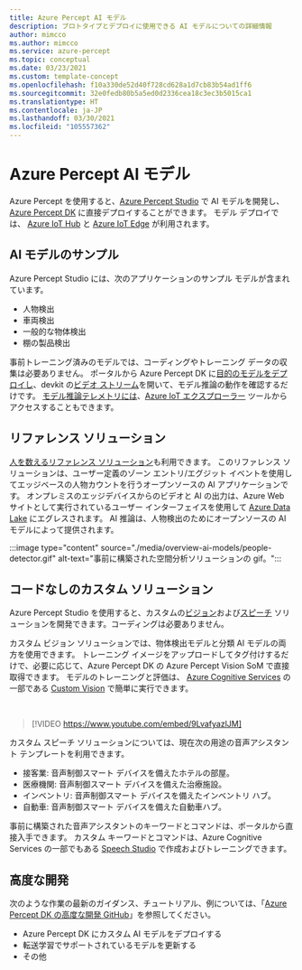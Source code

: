 ```yaml
---
title: Azure Percept AI モデル
description: プロトタイプとデプロイに使用できる AI モデルについての詳細情報
author: mimcco
ms.author: mimcco
ms.service: azure-percept
ms.topic: conceptual
ms.date: 03/23/2021
ms.custom: template-concept
ms.openlocfilehash: f10a330de52d40f728cd628a1d7cb83b54ad1ff6
ms.sourcegitcommit: 32e0fedb80b5a5ed0d2336cea18c3ec3b5015ca1
ms.translationtype: HT
ms.contentlocale: ja-JP
ms.lasthandoff: 03/30/2021
ms.locfileid: "105557362"
---
```

# <a name="azure-percept-ai-models"></a>Azure Percept AI モデル

Azure Percept を使用すると、[Azure Percept Studio](https://go.microsoft.com/fwlink/?linkid=2135819) で AI モデルを開発し、[Azure Percept DK](./overview-azure-percept-dk.md) に直接デプロイすることができます。 モデル デプロイでは、 [Azure IoT Hub](https://azure.microsoft.com/services/iot-hub/) と [Azure IoT Edge](https://azure.microsoft.com/services/iot-edge/#iotedge-overview) が利用されます。

## <a name="sample-ai-models"></a>AI モデルのサンプル

Azure Percept Studio には、次のアプリケーションのサンプル モデルが含まれています。

- 人物検出
- 車両検出
- 一般的な物体検出
- 棚の製品検出

事前トレーニング済みのモデルでは、コーディングやトレーニング データの収集は必要ありません。 ポータルから Azure Percept DK に[目的のモデルをデプロイし](./how-to-deploy-model.md)、devkit の[ビデオ ストリーム](./how-to-view-video-stream.md)を開いて、モデル推論の動作を確認するだけです。 [モデル推論テレメトリには](./how-to-view-telemetry.md)、[Azure IoT エクスプローラー](https://github.com/Azure/azure-iot-explorer/releases) ツールからアクセスすることもできます。

## <a name="reference-solutions"></a>リファレンス ソリューション

[人を数えるリファレンス ソリューション](https://github.com/microsoft/Azure-Percept-Reference-Solutions/tree/main/people-detection-app)も利用できます。 このリファレンス ソリューションは、ユーザー定義のゾーン エントリ/エグジット イベントを使用してエッジベースの人物カウントを行うオープンソースの AI アプリケーションです。 オンプレミスのエッジデバイスからのビデオと AI の出力は、Azure Web サイトとして実行されているユーザー インターフェイスを使用して [Azure Data Lake](https://azure.microsoft.com/solutions/data-lake/) にエグレスされます。 AI 推論は、人物検出のためにオープンソースの AI モデルによって提供されます。

:::image type="content" source="./media/overview-ai-models/people-detector.gif" alt-text="事前に構築された空間分析ソリューションの gif。":::

## <a name="custom-no-code-solutions"></a>コードなしのカスタム ソリューション

Azure Percept Studio を使用すると、カスタムの[ビジョン](./tutorial-nocode-vision.md)および[スピーチ](./tutorial-no-code-speech.md) ソリューションを開発できます。コーディングは必要ありません。

カスタム ビジョン ソリューションでは、物体検出モデルと分類 AI モデルの両方を使用できます。 トレーニング イメージをアップロードしてタグ付けするだけで、必要に応じて、Azure Percept DK の Azure Percept Vision SoM で直接取得できます。 モデルのトレーニングと評価は、 [Azure Cognitive Services](https://azure.microsoft.com/services/cognitive-services/#overview) の一部である [Custom Vision](https://www.customvision.ai/) で簡単に実行できます。

</br>

> [!VIDEO https://www.youtube.com/embed/9LvafyazlJM]

カスタム スピーチ ソリューションについては、現在次の用途の音声アシスタント テンプレートを利用できます。

- 接客業: 音声制御スマート デバイスを備えたホテルの部屋。
- 医療機関: 音声制御スマート デバイスを備えた治療施設。
- インベントリ: 音声制御スマート デバイスを備えたインベントリ ハブ。
- 自動車: 音声制御スマート デバイスを備えた自動車ハブ。

事前に構築された音声アシスタントのキーワードとコマンドは、ポータルから直接入手できます。 カスタム キーワードとコマンドは、Azure Cognitive Services の一部でもある [Speech Studio](https://speech.microsoft.com/) で作成およびトレーニングできます。

## <a name="advanced-development"></a>高度な開発

次のような作業の最新のガイダンス、チュートリアル、例については、「[Azure Percept DK の高度な開発 GitHub](https://github.com/microsoft/azure-percept-advanced-development)」を参照してください。

- Azure Percept DK にカスタム AI モデルをデプロイする
- 転送学習でサポートされているモデルを更新する
- その他
